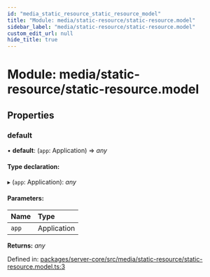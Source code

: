 ```yaml
---
id: "media_static_resource_static_resource_model"
title: "Module: media/static-resource/static-resource.model"
sidebar_label: "media/static-resource/static-resource.model"
custom_edit_url: null
hide_title: true
---
```


# Module: media/static-resource/static-resource.model

## Properties

### default

• **default**: (`app`: Application) => *any*

#### Type declaration:

▸ (`app`: Application): *any*

#### Parameters:

| Name | Type |
| :------ | :------ |
| `app` | Application |

**Returns:** *any*

Defined in: [packages/server-core/src/media/static-resource/static-resource.model.ts:3](https://github.com/xr3ngine/xr3ngine/blob/2d83606b6/packages/server-core/src/media/static-resource/static-resource.model.ts#L3)
